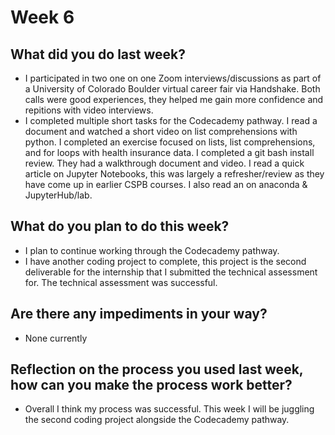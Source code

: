 # Week 6

## What did you do last week?
- I participated in two one on one Zoom interviews/discussions as part of a University of Colorado Boulder virtual career fair via Handshake. Both calls were good experiences, they helped me gain more confidence and repitions with video interviews.
- I completed multiple short tasks for the Codecademy pathway. I read a document and watched a short video on list comprehensions with python. I completed an exercise focused on lists, list comprehensions, and for loops with health insurance data. I completed a git bash install review. They had a walkthrough document and video. I read a quick article on Jupyter Notebooks, this was largely a refresher/review as they have come up in earlier CSPB courses. I also read an on anaconda & JupyterHub/lab.

## What do you plan to do this week?
- I plan to continue working through the Codecademy pathway.
- I have another coding project to complete, this project is the second deliverable for the internship that I submitted the technical assessment for. The technical assessment was successful.

## Are there any impediments in your way?
- None currently

## Reflection on the process you used last week, how can you make the process work better?
- Overall I think my process was successful. This week I will be juggling the second coding project alongside the Codecademy pathway.
